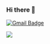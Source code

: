 ### Hi there 👋


<!--**INTEW/INTEW** is a ✨ _special_ ✨ repository because its `README.md` (this file) appears on your GitHub profile.

Here are some ideas to get you started:-->

[![Gmail Badge](https://img.shields.io/badge/-yutongwu314@gmail.com-c14438?style=plastic&logo=Gmail&logoColor=white&link=mailto:yutongwu314@gmail.com)](mailto:yutongwu314@gmail.com)

![](https://github-readme-stats.vercel.app/api?username=INTEW)
